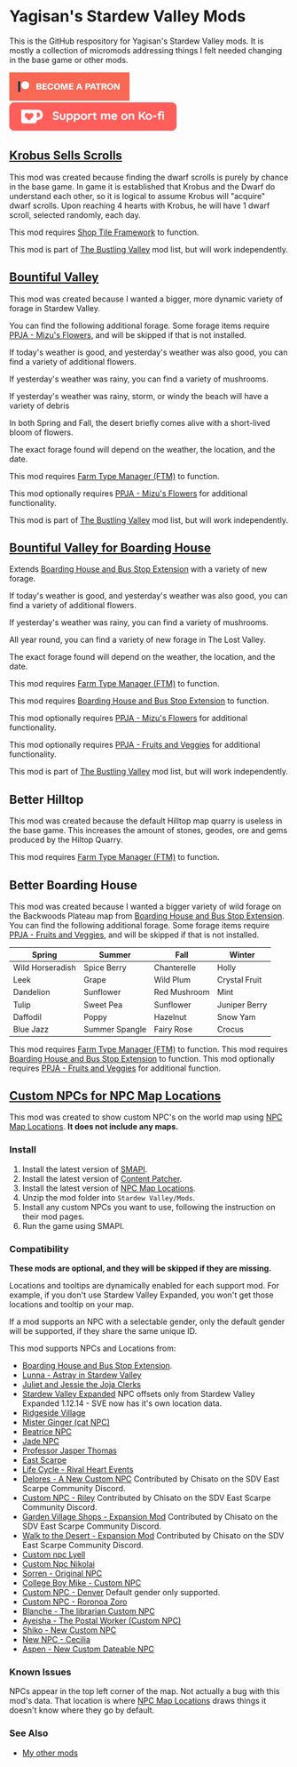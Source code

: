 # Yagisan's Stardew Valley Mods

This is the GitHub respository for Yagisan's Stardew Valley mods. It is mostly a collection of micromods addressing things I felt needed changing in the base game or other mods.

 [![patreon](assets/images/become_a_patron_button.png)](https://patreon.com/yagisan) [![ko-fi](assets/images/support_on_kofi_button.png)](https://ko-fi.com/yagisan)

## [Krobus Sells Scrolls](https://www.nexusmods.com/stardewvalley/mods/9248)

This mod was created because finding the dwarf scrolls is purely by chance in the base game.
In game it is established that Krobus and the Dwarf do understand each other, so it is logical to assume Krobus will "acquire" dwarf scrolls.
Upon reaching 4 hearts with Krobus, he will have 1 dwarf scroll, selected randomly, each day.

This mod requires [Shop Tile Framework](https://www.nexusmods.com/stardewvalley/mods/5005) to function.

This mod is part of [The Bustling Valley](https://github.com/Yagisan/The-Bustling-Valley) mod list, but will work independently.

## [Bountiful Valley](https://www.nexusmods.com/stardewvalley/mods/9259)

This mod was created because I wanted a bigger, more dynamic variety of forage in Stardew Valley.

You can find the following additional forage. Some forage items require [PPJA - Mizu's Flowers](https://www.nexusmods.com/stardewvalley/mods/2028), and will be skipped if that is not installed.

If today's weather is good, and yesterday's weather was also good, you can find a variety of additional flowers.

If yesterday's weather was rainy, you can find  a variety of mushrooms.

If yesterday's weather was rainy, storm, or windy the beach will have a variety of debris

In both Spring and Fall, the desert briefly comes alive with a short-lived bloom of flowers.

The exact forage found will depend on the weather, the location, and the date.

This mod requires [Farm Type Manager (FTM)](https://www.nexusmods.com/stardewvalley/mods/3231) to function.

This mod optionally requires [PPJA - Mizu's Flowers](https://www.nexusmods.com/stardewvalley/mods/2028) for additional functionality.

This mod is part of [The Bustling Valley](https://github.com/Yagisan/The-Bustling-Valley) mod list, but will work independently.

## [Bountiful Valley for Boarding House](https://www.nexusmods.com/stardewvalley/mods/9263)

Extends [Boarding House and Bus Stop Extension](https://www.nexusmods.com/stardewvalley/mods/4120) with a variety of new forage.

If today's weather is good, and yesterday's weather was also good, you can find a variety of additional flowers.

If yesterday's weather was rainy, you can find a variety of mushrooms.

All year round, you can find a variety of new forage in The Lost Valley.

The exact forage found will depend on the weather, the location, and the date.

This mod requires [Farm Type Manager (FTM)](https://www.nexusmods.com/stardewvalley/mods/3231) to function.

This mod requires [Boarding House and Bus Stop Extension](https://www.nexusmods.com/stardewvalley/mods/4120) to function.

This mod optionally requires [PPJA - Mizu's Flowers](https://www.nexusmods.com/stardewvalley/mods/2028) for additional functionality.

This mod optionally requires [PPJA - Fruits and Veggies](https://www.nexusmods.com/stardewvalley/mods/1598) for additional functionality.

This mod is part of [The Bustling Valley](https://github.com/Yagisan/The-Bustling-Valley) mod list, but will work independently.

## Better Hilltop

This mod was created because the default Hilltop map quarry is useless in the base game.
This increases the amount of stones, geodes, ore and gems produced by the Hiltop Quarry.

This mod requires [Farm Type Manager (FTM)](https://www.nexusmods.com/stardewvalley/mods/3231) to function.

## Better Boarding House

This mod was created because I wanted a bigger variety of wild forage on the Backwoods Plateau map from [Boarding House and Bus Stop Extension](https://www.nexusmods.com/stardewvalley/mods/4120).
You can find the following additional forage. Some forage items require [PPJA - Fruits and Veggies](https://www.nexusmods.com/stardewvalley/mods/1598), and will be skipped if that is not installed.

| Spring | Summer | Fall | Winter |
|---|---|---|---|
| Wild Horseradish | Spice Berry | Chanterelle | Holly |
| Leek | Grape | Wild Plum | Crystal Fruit |
| Dandelion | Sunflower | Red Mushroom | Mint |
| Tulip | Sweet Pea | Sunflower | Juniper Berry |
| Daffodil | Poppy | Hazelnut | Snow Yam |
| Blue Jazz | Summer Spangle | Fairy Rose | Crocus |
  
This mod requires [Farm Type Manager (FTM)](https://www.nexusmods.com/stardewvalley/mods/3231) to function.
This mod requires [Boarding House and Bus Stop Extension](https://www.nexusmods.com/stardewvalley/mods/4120) to function.
This mod optionally requires [PPJA - Fruits and Veggies](https://www.nexusmods.com/stardewvalley/mods/1598) for additional function.

## [Custom NPCs for NPC Map Locations](https://www.nexusmods.com/stardewvalley/mods/8174)

This mod was created to show custom NPC's on the world map using [NPC Map Locations](https://www.nexusmods.com/stardewvalley/mods/239). **It does not include any maps.**

### Install

1. Install the latest version of [SMAPI](https://smapi.io/).
2. Install the latest version of [Content Patcher](https://www.nexusmods.com/stardewvalley/mods/1915).
3. Install the latest version of [NPC Map Locations](https://www.nexusmods.com/stardewvalley/mods/239).
4. Unzip the mod folder into `Stardew Valley/Mods`.
5. Install any custom NPCs you want to use, following the instruction on their mod pages.
6. Run the game using SMAPI.

### Compatibility

**These mods are optional, and they will be skipped if they are missing.**

Locations and tooltips are dynamically enabled for each support mod. For example, if you don't use Stardew Valley Expanded, you won't get those locations and tooltip on your map.

If a mod supports an NPC with a selectable gender, only the default gender will be supported, if they share the same unique ID.

This mod supports NPCs and Locations from:

* [Boarding House and Bus Stop Extension](https://www.nexusmods.com/stardewvalley/mods/4120).
* [Lunna - Astray in Stardew Valley](https://www.nexusmods.com/stardewvalley/mods/6626)
* [Juliet and Jessie the Joja Clerks](https://www.nexusmods.com/stardewvalley/mods/6398)
* [Stardew Valley Expanded](https://www.nexusmods.com/stardewvalley/mods/3753) NPC offsets only from Stardew Valley Expanded 1.12.14 - SVE now has it's own location data.
* [Ridgeside Village](https://www.nexusmods.com/stardewvalley/mods/7286)
* [Mister Ginger (cat NPC)](https://www.nexusmods.com/stardewvalley/mods/5295)
* [Beatrice NPC](https://www.nexusmods.com/stardewvalley/mods/7042)
* [Jade NPC](https://www.nexusmods.com/stardewvalley/mods/5559)
* [Professor Jasper Thomas](https://www.nexusmods.com/stardewvalley/mods/5599)
* [East Scarpe](https://www.nexusmods.com/stardewvalley/mods/5787)
* [Life Cycle - Rival Heart Events](https://www.nexusmods.com/stardewvalley/mods/6200)
* [Delores - A New Custom NPC](https://www.nexusmods.com/stardewvalley/mods/5510) Contributed by Chisato on the SDV East Scarpe Community Discord.
* [Custom NPC - Riley](https://www.nexusmods.com/stardewvalley/mods/5811) Contributed by Chisato on the SDV East Scarpe Community Discord.
* [Garden Village Shops - Expansion Mod](https://www.nexusmods.com/stardewvalley/mods/6113) Contributed by Chisato on the SDV East Scarpe Community Discord.
* [Walk to the Desert - Expansion Mod](https://www.nexusmods.com/stardewvalley/mods/6234/) Contributed by Chisato on the SDV East Scarpe Community Discord.
* [Custom npc Lyell](https://www.nexusmods.com/stardewvalley/mods/4499)
* [Custom Npc Nikolai](https://www.nexusmods.com/stardewvalley/mods/4882)
* [Sorren - Original NPC](https://www.nexusmods.com/stardewvalley/mods/4040)
* [College Boy Mike - Custom NPC](https://www.nexusmods.com/stardewvalley/mods/6288)
* [Custom NPC - Denver](https://www.nexusmods.com/stardewvalley/mods/4594) Default gender only supported.
* [Custom NPC - Roronoa Zoro](https://www.nexusmods.com/stardewvalley/mods/6316)
* [Blanche - The librarian Custom NPC](https://blog.naver.com/blythe0kim/222121642257)
* [Ayeisha - The Postal Worker (Custom NPC)](https://www.nexusmods.com/stardewvalley/mods/6427)
* [Shiko - New Custom NPC](https://www.nexusmods.com/stardewvalley/mods/3732)
* [New NPC - Cecilia](https://www.nexusmods.com/stardewvalley/mods/6246)
* [Aspen - New Custom Dateable NPC](https://www.nexusmods.com/stardewvalley/mods/6754)

### Known Issues

NPCs appear in the top left corner of the map. Not actually a bug with this mod's data. That location is where [NPC Map Locations](https://www.nexusmods.com/stardewvalley/mods/239) draws things it doesn't know where they go by default.

### See Also

* [My other mods](https://www.nexusmods.com/users/3868981?tab=user+files)
